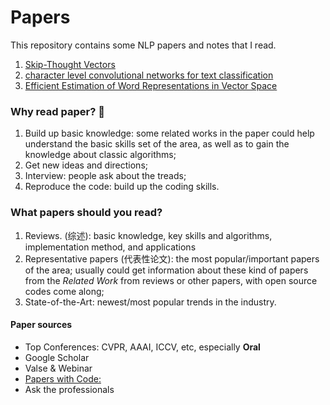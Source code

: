 # Papers 

This repository contains some NLP papers and notes that I read.


1. [Skip-Thought Vectors](https://github.com/ffflora/papers/tree/master/Skip-Thought%20Vectors)  
2. [character level convolutional networks for text classification](https://github.com/ffflora/papers/tree/master/character-level-convolutional-networks-for-text-classification)
3. [Efficient Estimation of Word Representations in Vector Space](https://github.com/ffflora/papers/tree/master/Efficient%20Estimation%20of%20Word%20Representations%20in%20Vector%20Space)

### Why read paper? :page_with_curl: 

1. Build up basic knowledge: some related works in the paper could help understand the basic skills set of the area, as well as to gain the knowledge about classic algorithms;
2. Get new ideas and directions;
3. Interview: people ask about the treads;
4. Reproduce the code: build up the coding skills.

### What papers should you read?

1. Reviews. (综述): basic knowledge, key skills and algorithms, implementation method, and applications
2. Representative papers (代表性论文): the most popular/important papers of the area; usually could get information about these kind of papers from the *Related Work* from reviews or other papers, with open source codes come along; 
3. State-of-the-Art: newest/most popular trends in the industry.

#### Paper sources

- Top Conferences: CVPR, AAAI, ICCV, etc, especially **Oral**
- Google Scholar
- Valse & Webinar 
- [Papers with Code: ](https://paperswithcode.com)
- Ask the professionals 
